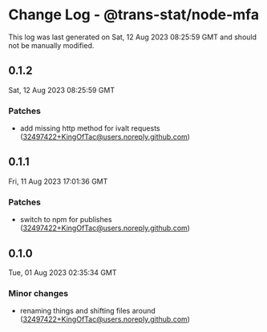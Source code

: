 # Change Log - @trans-stat/node-mfa

This log was last generated on Sat, 12 Aug 2023 08:25:59 GMT and should not be manually modified.

<!-- Start content -->

## 0.1.2

Sat, 12 Aug 2023 08:25:59 GMT

### Patches

- add missing http method for ivalt requests (32497422+KingOfTac@users.noreply.github.com)

## 0.1.1

Fri, 11 Aug 2023 17:01:36 GMT

### Patches

- switch to npm for publishes (32497422+KingOfTac@users.noreply.github.com)

## 0.1.0

Tue, 01 Aug 2023 02:35:34 GMT

### Minor changes

- renaming things and shifting files around (32497422+KingOfTac@users.noreply.github.com)
